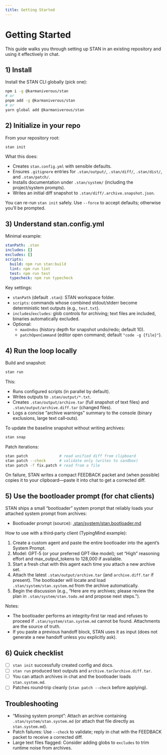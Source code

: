 ```yaml
---
title: Getting Started
---
```


# Getting Started

This guide walks you through setting up STAN in an existing repository and using it effectively in chat.

## 1) Install

Install the STAN CLI globally (pick one):

```bash
npm i -g @karmaniverous/stan
# or
pnpm add -g @karmaniverous/stan
# or
yarn global add @karmaniverous/stan
```

## 2) Initialize in your repo

From your repository root:

```bash
stan init
```

What this does:
- Creates `stan.config.yml` with sensible defaults.
- Ensures `.gitignore` entries for `.stan/output/`, `.stan/diff/`, `.stan/dist/`, and `.stan/patch/`.
- Installs documentation under `.stan/system/` (including the project/system prompts).
- Writes an initial diff snapshot to `.stan/diff/.archive.snapshot.json`.

You can re-run `stan init` safely. Use `--force` to accept defaults; otherwise you’ll be prompted.

## 3) Understand stan.config.yml

Minimal example:

```yaml
stanPath: .stan
includes: []
excludes: []
scripts:
  build: npm run stan:build
  lint: npm run lint
  test: npm run test
  typecheck: npm run typecheck
```

Key settings:
- `stanPath` (default `.stan`): STAN workspace folder.
- `scripts`: commands whose combined stdout/stderr become deterministic text outputs (e.g., `test.txt`).
- `includes`/`excludes`: glob controls for archiving; text files are included, binaries automatically excluded.
- Optional:
  - `maxUndos` (history depth for snapshot undo/redo; default 10).
  - `patchOpenCommand` (editor open command; default `"code -g {file}"`).

## 4) Run the loop locally

Build and snapshot:

```bash
stan run
```

This:
- Runs configured scripts (in parallel by default).
- Writes outputs to `.stan/output/*.txt`.
- Creates `.stan/output/archive.tar` (full snapshot of text files) and `.stan/output/archive.diff.tar` (changed files).
- Logs a concise “archive warnings” summary to the console (binary exclusions, large text call‑outs).

To update the baseline snapshot without writing archives:

```bash
stan snap
```

Patch iterations:

```bash
stan patch              # read unified diff from clipboard
stan patch --check      # validate only (writes to sandbox)
stan patch -f fix.patch # read from a file
```

On failure, STAN writes a compact FEEDBACK packet and (when possible) copies it to your clipboard—paste it into chat to get a corrected diff.

## 5) Use the bootloader prompt (for chat clients)

STAN ships a small “bootloader” system prompt that reliably loads your attached system prompt from archives:

- Bootloader prompt (source): [.stan/system/stan.bootloader.md](https://github.com/karmaniverous/stan/blob/main/.stan/system/stan.bootloader.md)

How to use with a third‑party client (TypingMind example):
1. Create a custom agent and paste the entire bootloader into the agent’s System Prompt.
2. Model: GPT‑5 (or your preferred GPT‑like model); set “High” reasoning effort and max_output_tokens to 128,000 if available.
3. Start a fresh chat with this agent each time you attach a new archive set.
4. Attach the latest `.stan/output/archive.tar` (and `archive.diff.tar` if present). The bootloader will locate and load `.stan/system/stan.system.md` from the archive automatically.
5. Begin the discussion (e.g., “Here are my archives; please review the plan in `.stan/system/stan.todo.md` and propose next steps.”).

Notes:
- The bootloader performs an integrity‑first tar read and refuses to proceed if `.stan/system/stan.system.md` cannot be found. Attachments are the source of truth.
- If you paste a previous handoff block, STAN uses it as input (does not generate a new handoff unless you explicitly ask).

## 6) Quick checklist

- [ ] `stan init` successfully created config and docs.
- [ ] `stan run` produced text outputs and `archive.tar`/`archive.diff.tar`.
- [ ] You can attach archives in chat and the bootloader loads `stan.system.md`.
- [ ] Patches round‑trip cleanly (`stan patch --check` before applying).

## Troubleshooting

- “Missing system prompt”: Attach an archive containing `.stan/system/stan.system.md` (or attach that file directly as `stan.system.md`).
- Patch failures: Use `--check` to validate; reply in chat with the FEEDBACK packet to receive a corrected diff.
- Large text files flagged: Consider adding globs to `excludes` to trim runtime noise from archives.
